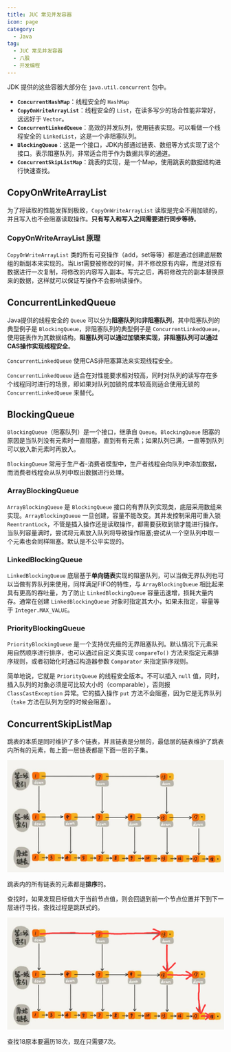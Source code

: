 ```yaml
---
title: JUC 常见并发容器
icon: page
category:
  - Java
tag:
  - JUC 常见并发容器
  - 八股
  - 并发编程
---
```


JDK 提供的这些容器大部分在 `java.util.concurrent` 包中。

- **`ConcurrentHashMap`**：线程安全的 `HashMap`
- **`CopyOnWriteArrayList`**：线程安全的 `List`，在读多写少的场合性能非常好，远远好于 `Vector`。
- **`ConcurrentLinkedQueue`**：高效的并发队列，使用链表实现。可以看做一个线程安全的 `LinkedList`，这是一个非阻塞队列。
- **`BlockingQueue`**：这是一个接口，JDK内部通过链表、数组等方式实现了这个接口。表示阻塞队列，非常适合用于作为数据共享的通道。
- **`ConcurrentSkipListMap`**：跳表的实现，是一个Map，使用跳表的数据结构进行快速查找。

<!-- more -->

## CopyOnWriteArrayList

为了将读取的性能发挥到极致，`CopyOnWriteArrayList` 读取是完全不用加锁的，并且写入也不会阻塞读取操作。**只有写入和写入之间需要进行同步等待**。

### CopyOnWriteArrayList 原理

`CopyOnWriteArrayList` 类的所有可变操作（add，set等等）都是通过创建底层数组的新副本来实现的。当List需要被修改的时候，并不修改原有内容，而是对原有数据进行一次复制，将修改的内容写入副本。写完之后，再将修改完的副本替换原来的数据，这样就可以保证写操作不会影响读操作。

## ConcurrentLinkedQueue

Java提供的线程安全的 `Queue` 可以分为**阻塞队列**和**非阻塞队列**，其中阻塞队列的典型例子是 `BlockingQueue`，非阻塞队列的典型例子是 `ConcurrentLinkedQueue`，使用链表作为其数据结构。**阻塞队列可以通过加锁来实现，非阻塞队列可以通过CAS操作实现线程安全**。

`ConcurrentLinkedQueue` 使用CAS非阻塞算法来实现线程安全。

`ConcurrentLinkedQueue` 适合在对性能要求相对较高，同时对队列的读写存在多个线程同时进行的场景，即如果对队列加锁的成本较高则适合使用无锁的 `ConcurrentLinkedQueue` 来替代。

## BlockingQueue

`BlockingQueue`（阻塞队列）是一个接口，继承自 `Queue`。`BlockingQueue` 阻塞的原因是当队列没有元素时一直阻塞，直到有有元素；如果队列已满，一直等到队列可以放入新元素时再放入。

`BlockingQueue` 常用于生产者-消费者模型中，生产者线程会向队列中添加数据，而消费者线程会从队列中取出数据进行处理。

### ArrayBlockingQueue

`ArrayBlockingQueue` 是 `BlockingQueue` 接口的有界队列实现类，底层采用数组来实现。`ArrayBlockingQueue` 一旦创建，容量不能改变。其并发控制采用可重入锁 `ReentrantLock`，不管是插入操作还是读取操作，都需要获取到锁才能进行操作。当队列容量满时，尝试将元素放入队列将导致操作阻塞;尝试从一个空队列中取一个元素也会同样阻塞。默认是不公平实现的。

### LinkedBlockingQueue

`LinkedBlockingQueue` 底层基于**单向链表**实现的阻塞队列，可以当做无界队列也可以当做有界队列来使用，同样满足FIFO的特性，与 `ArrayBlockingQueue` 相比起来具有更高的吞吐量，为了防止 `LinkedBlockingQueue` 容量迅速增，损耗大量内存。通常在创建 `LinkedBlockingQueue` 对象时指定其大小，如果未指定，容量等于 `Integer.MAX_VALUE`。

### PriorityBlockingQueue

`PriorityBlockingQueue` 是一个支持优先级的无界阻塞队列。默认情况下元素采用自然顺序进行排序，也可以通过自定义类实现 `compareTo()` 方法来指定元素排序规则，或者初始化时通过构造器参数 `Comparator` 来指定排序规则。

简单地说，它就是 `PriorityQueue` 的线程安全版本。不可以插入 `null` 值，同时，插入队列的对象必须是可比较大小的（comparable），否则报 `ClassCastException` 异常。它的插入操作 `put` 方法不会阻塞，因为它是无界队列（`take` 方法在队列为空的时候会阻塞）。

## ConcurrentSkipListMap

跳表的本质是同时维护了多个链表，并且链表是分层的，最低层的链表维护了跳表内所有的元素，每上面一层链表都是下面一层的子集。

![202517](/markdown/202517.jpg)

跳表内的所有链表的元素都是**排序**的。

查找时，如果发现目标值大于当前节点值，则会回退到前一个节点位置并下到下一层进行寻找，查找过程是跳跃式的。

![202517](/markdown/20230725162004.png)

查找18原本要遍历18次，现在只需要7次。
